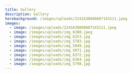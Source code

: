 ```yaml
---
title: Gallery
description: Gallery
herobackground: /images/uploads/2241630890607143111.jpeg
images:
  - image: /images/uploads/2241630890607143111.jpeg
  - image: /images/uploads/img_6380.jpeg
  - image: /images/uploads/img_6353.jpg
  - image: /images/uploads/img_5783.jpg
  - image: /images/uploads/img_5049.jpg
  - image: /images/uploads/img_4971.jpg
  - image: /images/uploads/img_6372.jpg
  - image: /images/uploads/img_6364.jpg
  - image: /images/uploads/img_5798.jpg
---
```

